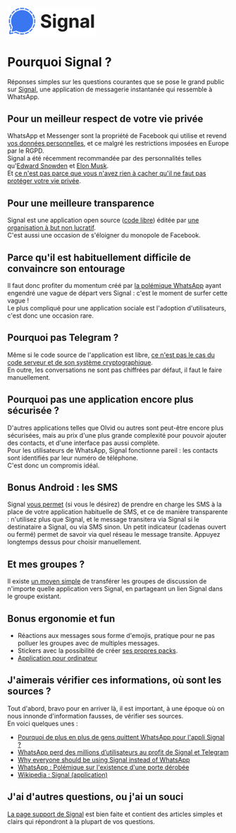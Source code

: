 [<img src="logo.png" width="200" alt="" />](https://signal.org/fr/)

# Pourquoi Signal ?

Réponses simples sur les questions courantes que se pose le grand public sur [Signal](https://signal.org/fr/), une application de messagerie instantanée qui ressemble à WhatsApp.

## Pour un meilleur respect de votre vie privée

WhatsApp et Messenger sont la propriété de Facebook qui utilise et revend [vos données personnelles](data.png), et ce malgré les restrictions imposées en Europe par le RGPD.\
Signal a été récemment recommandée par des personnalités telles qu'[Edward Snowden](https://twitter.com/Snowden/status/1347217810368442368) et [Elon Musk](https://twitter.com/elonmusk/status/1347165127036977153).\
Et [ce n'est pas parce que vous n'avez rien à cacher qu'il ne faut pas protéger votre vie privée](https://www.amnesty.org/fr/latest/campaigns/2015/04/7-reasons-why-ive-got-nothing-to-hide-is-the-wrong-response-to-mass-surveillance/).

## Pour une meilleure transparence

Signal est une application open source ([code libre](https://fr.wikipedia.org/wiki/Logiciel_libre)) éditée par [une organisation à but non lucratif](https://en.wikipedia.org/wiki/Signal_Foundation).\
C'est aussi une occasion de s'éloigner du monopole de Facebook.

## Parce qu'il est habituellement difficile de convaincre son entourage

Il faut donc profiter du momentum créé par [la polémique WhatsApp](https://www.phonandroid.com/whatsapp-menace-de-fermer-votre-compte-si-vous-refusez-le-partage-de-donnees-avec-facebook.html) ayant engendré une vague de départ vers Signal : c'est le moment de surfer cette vague !\
Le plus compliqué pour une application sociale est l'adoption d'utilisateurs, c'est donc une occasion rare.

## Pourquoi pas Telegram ?

Même si le code source de l'application est libre, [ce n'est pas le cas du code serveur et de son système cryptographique](https://fr.wikipedia.org/wiki/Telegram_(application)#Critiques_et_s%C3%A9curit%C3%A9).\
En outre, les conversations ne sont pas chiffrées par défaut, il faut le faire manuellement.

## Pourquoi pas une application encore plus sécurisée ?

D'autres applications telles que Olvid ou autres sont peut-être encore plus sécurisées, mais au prix d'une plus grande complexité pour pouvoir ajouter des contacts, et d'une interface pas aussi complète.\
Pour les utilisateurs de WhatsApp, Signal fonctionne pareil : les contacts sont identifiés par leur numéro de téléphone.\
C'est donc un compromis idéal.

## Bonus Android : les SMS

Signal [vous permet](https://support.signal.org/hc/fr/articles/360007321171-Puis-je-envoyer-des-textos-ou-des-messages-multim%C3%A9dias-avec-Signal-) (si vous le désirez) de prendre en charge les SMS à la place de votre application habituelle de SMS, et ce de manière transparente : n'utilisez plus que Signal, et le message transitera via Signal si le destinataire a Signal, ou via SMS sinon. Un petit indicateur (cadenas ouvert ou fermé) permet de savoir via quel réseau le message transite. Appuyez longtemps dessus pour choisir manuellement.

## Et mes groupes ?

Il existe [un moyen simple](https://www.numerama.com/tech/680997-comment-migrer-son-groupe-whatsapp-dans-signal.html) de transférer les groupes de discussion de n'importe quelle application vers Signal, en partageant un lien Signal dans le groupe existant.

## Bonus ergonomie et fun

- Réactions aux messages sous forme d'emojis, pratique pour ne pas polluer les groupes avec de multiples messages.
- Stickers avec la possibilité de créer [ses propres packs](https://signalstickers.com/).
- [Application pour ordinateur](https://signal.org/fr/download/)

## J'aimerais vérifier ces informations, où sont les sources ?

Tout d'abord, bravo pour en arriver là, il est important, à une époque où on nous innonde d'information fausses, de vérifier ses sources.\
En voici quelques unes :

- [Pourquoi de plus en plus de gens quittent WhatsApp pour l'appli Signal ?](https://www.franceinter.fr/societe/pourquoi-de-plus-en-plus-de-gens-quittent-whatsapp-pour-l-appli-signal)
- [WhatsApp perd des millions d’utilisateurs au profit de Signal et Telegram](https://www.phonandroid.com/whatsapp-perd-millions-utilisateurs-profit-signal-telegram.html)
- [Why everyone should be using Signal instead of WhatsApp](https://www.wired.co.uk/article/signal-vs-whatsapp)
- [WhatsApp : Polémique sur l'existence d'une porte dérobée](https://fr.wikipedia.org/wiki/WhatsApp#Pol%C3%A9mique_sur_l'existence_d'une_porte_d%C3%A9rob%C3%A9e)
- [Wikipedia : Signal (application)](https://fr.wikipedia.org/wiki/Signal_(application))

## J'ai d'autres questions, ou j'ai un souci

[La page support de Signal](https://support.signal.org/hc/fr) est bien faite et contient des articles simples et clairs qui répondront à la plupart de vos questions.
